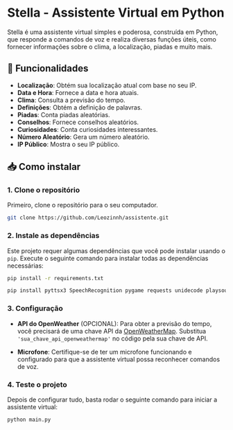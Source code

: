 # Stella - Assistente Virtual em Python

Stella é uma assistente virtual simples e poderosa, construída em Python, que responde a comandos de voz e realiza diversas funções úteis, como fornecer informações sobre o clima, a localização, piadas e muito mais.

## 🚀 Funcionalidades

- **Localização**: Obtém sua localização atual com base no seu IP.
- **Data e Hora**: Fornece a data e hora atuais.
- **Clima**: Consulta a previsão do tempo.
- **Definições**: Obtém a definição de palavras.
- **Piadas**: Conta piadas aleatórias.
- **Conselhos**: Fornece conselhos aleatórios.
- **Curiosidades**: Conta curiosidades interessantes.
- **Número Aleatório**: Gera um número aleatório.
- **IP Público**: Mostra o seu IP público.

## 📥 Como instalar

### 1. Clone o repositório

Primeiro, clone o repositório para o seu computador.

```bash
git clone https://github.com/Leozinnh/assistente.git
```

### 2. Instale as dependências

Este projeto requer algumas dependências que você pode instalar usando o `pip`. Execute o seguinte comando para instalar todas as dependências necessárias:

```bash
pip install -r requirements.txt
```
```bash
pip install pyttsx3 SpeechRecognition pygame requests unidecode playsound3 pyaudio rapidfuzz
```
### 3. Configuração

- **API do OpenWeather** (OPCIONAL): Para obter a previsão do tempo, você precisará de uma chave API da [OpenWeatherMap](https://openweathermap.org/api). Substitua `'sua_chave_api_openweathermap'` no código pela sua chave de API.

- **Microfone**: Certifique-se de ter um microfone funcionando e configurado para que a assistente virtual possa reconhecer comandos de voz.

### 4. Teste o projeto

Depois de configurar tudo, basta rodar o seguinte comando para iniciar a assistente virtual:

```bash
python main.py
```